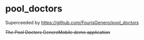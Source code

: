 # pool_doctors

Superceeded by https://github.com/FourjsGenero/pool_doctors

~~The Pool Doctors GeneroMobile demo application~~ 
